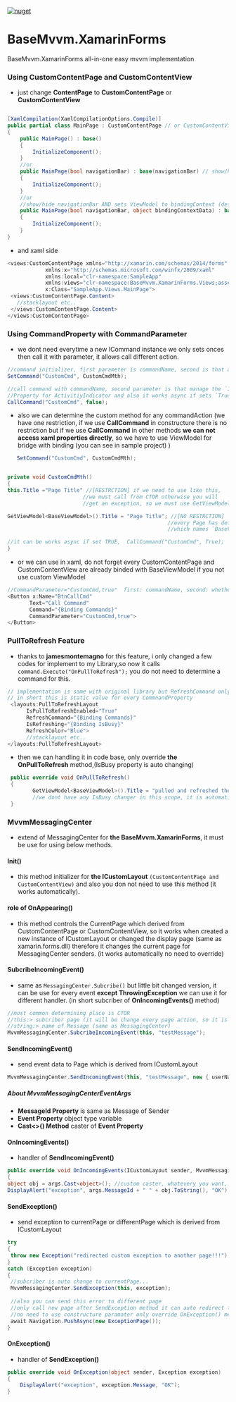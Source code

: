 [![nuget](https://img.shields.io/badge/Nuget-BaseMvvm.XamarinForms-brightgreen.svg?maxAge=259200)](https://www.nuget.org/packages/BaseMvvm.XamarinForms)

# BaseMvvm.XamarinForms
BaseMvvm.XamarinForms all-in-one easy mvvm implementation


### Using CustomContentPage and CustomContentView
- just change **ContentPage** to **CustomContentPage** or **CustomContentView**

```c#

[XamlCompilation(XamlCompilationOptions.Compile)]
public partial class MainPage : CustomContentPage // or CustomContentView
{
    public MainPage() : base() 
    {
        InitializeComponent();
    }
    //or
    public MainPage(bool navigationBar) : base(navigationBar) // show/hide navigationBar
    {
        InitializeComponent();
    }
    //or
    //show/hide navigationBar AND sets ViewModel to bindingContext (default ViewModel is BaseViewModel)
    public MainPage(bool navigationBar, object bindingContextData) : base(navigationBar, bindingContextData)
    {
        InitializeComponent();
    }
}
```
- and xaml side
 ```c#
 <views:CustomContentPage xmlns="http://xamarin.com/schemas/2014/forms"
             xmlns:x="http://schemas.microsoft.com/winfx/2009/xaml"
             xmlns:local="clr-namespace:SampleApp"
             xmlns:views="clr-namespace:BaseMvvm.XamarinForms.Views;assembly=BaseMvvm.XamarinForms"
             x:Class="SampleApp.Views.MainPage">
  <views:CustomContentPage.Content>
    //stacklayout etc..
  </views:CustomContentPage.Content>
</views:CustomContentPage>
 ```


### Using CommandProperty with CommandParameter
- we dont need everytime a new ICommand instance we only sets onces then call it with parameter, it allows call different action.
 ```c#
//command initializer, first parameter is commandName, second is that actionMethod
SetCommand("CustomCmd", CustomCmdMth); 

//call command with commandName, second parameter is that manage the `IsBusy` 
//Property for ActivitiyIndicator and also it works async if sets `True`.
CallCommand("CustomCmd", false);
```
- also we can determine the custom method for any commandAction (we have one restriction, if we use **CallCommand** in constructure there is no restriction but if we use **CallCommand** in other methods **we can not access xaml properties directly**, so we have to use ViewModel for bridge with binding (you can see in sample project) )
 ```c#
    SetCommand("CustomCmd", CustomCmdMth); 
 
 
private void CustomCmdMth()
{
this.Title ="Page Title" //[RESTRCTION] if we need to use like this, 
                         //we must call from CTOR otherwise you will 
                         //get an exception, so we must use GetViewModel<>()

GetViewModel<BaseViewModel>().Title = "Page Title"; //[NO RESTRCTION]
                                                    //every Page has default ViewModel 
                                                    //which names `BaseViewModel`

//it can be works async if set TRUE,  CallCommand("CustomCmd", True);
}
 ```
 
 - or we can use in xaml, do not forget every CustomContentPage and CustomContentView are already binded with BaseViewModel if you not use custom ViewModel
 ```c#
 //CommandParameter="CustomCmd,true"  first: commandName, second: whether use IsBusy or not
 <Button x:Name="BtnCallCmd" 
        Text="Call Command" 
        Command="{Binding Commands}" 
        CommandParameter="CustomCmd,true">
</Button>
 ```
 
 
 ### PullToRefresh Feature
 - thanks to **jamesmontemagno** for this feature, i only changed a few codes for implement to my Library,so now it calls `command.Execute("OnPullToRefresh");` you do not need to determine a command for this.
  ```c#
// implementation is same with original library but RefreshCommand only should be "{Binding Commands}", 
// in short this is static value for every CommnandProperty
   <layouts:PullToRefreshLayout
        IsPullToRefreshEnabled="True"
        RefreshCommand="{Binding Commands}"
        IsRefreshing="{Binding IsBusy}"
        RefreshColor="Blue">
        //stacklayout etc..
</layouts:PullToRefreshLayout>
  ```
  - then we can handling it in code base, only override **the OnPullToRefresh** method,(IsBusy property is auto changing)
```c#
 public override void OnPullToRefresh()
 {
        GetViewModel<BaseViewModel>().Title = "pulled and refreshed the page";
        //we dont have any IsBusy changer in this scope, it is automatic
 }
```
    
  ### MvvmMessagingCenter
  - extend of MessagingCenter for **the BaseMvvm.XamarinForms**, it must be use for using below methods.
  
   #### Init()
   - this method initializer for **the ICustomLayout** `(CustomContentPage and CustomContentView)` and also you don not need to use this method (it works automatically).
   
   #### role of OnAppearing()
   - this method controls the CurrentPage which derived from CustomContentPage or CustomContentView, so it works when created a new instance of ICustomLayout or changed the display page (same as xamarin.forms.dll) therefore it changes the current page for MessagingCenter senders. (it works automatically no need to override)
   
   #### SubcribeIncomingEvent()
   - same as `MessagingCenter.Subcribe()` but little bit changed version, it can be use for every event **except ThrowingException** we can use it for different handler. (in short subcriber of **OnIncomingEvents()** method)
```c#
//most common determining place is CTOR
//this:> subcriber page (it will be change every page action, so it is dynamic)
//string:> name of Message (same as MessagingCenter)
MvvmMessagingCenter.SubcribeIncomingEvent(this, "testMessage");
```

   #### SendIncomingEvent()
   - send event data to Page which is derived from ICustomLayout
```c#
MvvmMessagingCenter.SendIncomingEvent(this, "testMessage", new { userName = "mustafa" });
```

   ##### About MvvmMessagingCenterEventArgs
   - **MessageId Property** is same as Message of Sender
   - **Event Property** object type variable
   - **Cast<>() Method** caster of **Event Property**
   
   #### OnIncomingEvents()
   - handler of **SendIncomingEvent()**
```c#
public override void OnIncomingEvents(ICustomLayout sender, MvvmMessagingCenterEventArgs args)
{
object obj = args.Cast<object>(); //custom caster, whatevery you want, you can cast
DisplayAlert("exception", args.MessageId + " " + obj.ToString(), "OK");
```
   
   
   #### SendException()
   - send exception to currentPage or differentPage which is derived from ICustomLayout
   ```c#            
try
{
    throw new Exception("redirected custom exception to another page!!!");
}
catch (Exception exception)
{
    //subcriber is auto change to currentPage...
    MvvmMessagingCenter.SendException(this, exception); 
    
    //also you can send this error to different page
    //only call new page after SendException method it can auto redirect to new page 
    //no need to use constructure paramater only override OnException() method :))
    await Navigation.PushAsync(new ExceptionPage());
}
   ```
 
   #### OnException()
   - handler of **SendException()**
```c#     
public override void OnException(object sender, Exception exception)
{
    DisplayAlert("exception", exception.Message, "OK");
}
```
